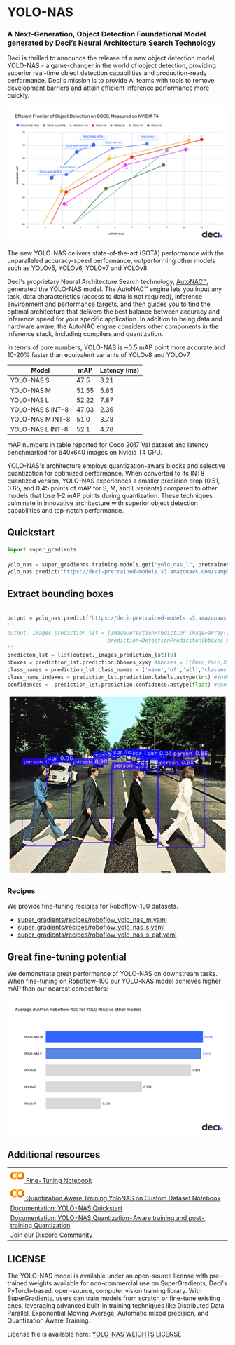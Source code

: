 # YOLO-NAS
### A Next-Generation, Object Detection Foundational Model generated by Deci’s Neural Architecture Search Technology

Deci is thrilled to announce the release of a new object detection model, YOLO-NAS - a game-changer in the world of object detection, providing superior real-time object detection capabilities and production-ready performance. Deci's mission is to provide AI teams with tools to remove development barriers and attain efficient inference performance more quickly.

![YOLO-NAS](documentation/source/images/yolo_nas_frontier.png)

The new YOLO-NAS delivers state-of-the-art (SOTA) performance with the unparalleled accuracy-speed performance, outperforming other models such as YOLOv5, YOLOv6, YOLOv7 and YOLOv8.

Deci's proprietary Neural Architecture Search technology, [AutoNAC™](https://deci.ai/technology/), generated the YOLO-NAS model. The AutoNAC™ engine lets you input any task, data characteristics (access to data is not required), inference environment and performance targets, and then guides you to find the optimal architecture that delivers the best balance between accuracy and inference speed for your specific application. In addition to being data and hardware aware, the AutoNAC engine considers other components in the inference stack, including compilers and quantization.

In terms of pure numbers, YOLO-NAS is ~0.5 mAP point more accurate and 10-20% faster than equivalent variants of YOLOv8 and YOLOv7.

| Model            | mAP   | Latency (ms) |
|------------------|-------|--------------|
| YOLO-NAS S       | 47.5  | 3.21         |
| YOLO-NAS M       | 51.55 | 5.85         |
| YOLO-NAS L       | 52.22 | 7.87         |
| YOLO-NAS S INT-8 | 47.03 | 2.36         |
| YOLO-NAS M INT-8 | 51.0  | 3.78         |
| YOLO-NAS L INT-8 | 52.1  | 4.78         |

mAP numbers in table reported for Coco 2017 Val dataset and latency benchmarked for 640x640 images on Nvidia T4 GPU.

YOLO-NAS's architecture employs quantization-aware blocks and selective quantization for optimized performance. When converted to its INT8 quantized version, YOLO-NAS experiences a smaller precision drop (0.51, 0.65, and 0.45 points of mAP for S, M, and L variants) compared to other models that lose 1-2 mAP points during quantization. These techniques culminate in innovative architecture with superior object detection capabilities and top-notch performance.


## Quickstart

```python
import super_gradients

yolo_nas = super_gradients.training.models.get("yolo_nas_l", pretrained_weights="coco").cuda()
yolo_nas.predict("https://deci-pretrained-models.s3.amazonaws.com/sample_images/beatles-abbeyroad.jpg").show()
```
## Extract bounding boxes 
```python

output = yolo_nas.predict("https://deci-pretrained-models.s3.amazonaws.com/sample_images/beatles-abbeyroad.jpg")
'''
output._images_prediction_lst = [ImageDetectionPrediction(image=array([[[.,.,.],[.,.,.],[.,.,.]...],...],dtype=float32),
                                prediction=DetectionPrediciton(bboxes_xyxy=array([],shape(0,4),dtype=float32),confidence=array([],dtype=float32),labels=array([],dtype=float32)),class_names=['name','of','all','classes'])]
'''
predicton_lst = list(output._images_prediction_lst)[0]
bboxes = prediction_lst.prediction.bboxes_xyxy #bboxes = [[Xmin,Ymin,Xmax,Ymax],..] list of all annotation(s) for detected object(s) 
class_names = prediction_lst.class_names = ['name','of','all','classes'] #all the class name(s)
class_name_indexes = prediction_lst.prediction.labels.astype(int) #index of each detected object in class_names(corresponding to each bounding box)
confidences =  prediction_lst.prediction.confidence.astype(float) #confidence value(s) in float for each bounding boxes

```

![YOLO-NAS Predict Demo](documentation/source/images/yolo_nas_predict_demo.png)

### Recipes

We provide fine-tuning recipies for Roboflow-100 datasets. 

* [super_gradients/recipes/roboflow_yolo_nas_m.yaml](src/super_gradients/recipes/roboflow_yolo_nas_m.yaml)
* [super_gradients/recipes/roboflow_yolo_nas_s.yaml](src/super_gradients/recipes/roboflow_yolo_nas_s.yaml)
* [super_gradients/recipes/roboflow_yolo_nas_s_qat.yaml](src/super_gradients/recipes/roboflow_yolo_nas_s_qat.yaml)


## Great fine-tuning potential

We demonstrate great performance of YOLO-NAS on downstream tasks. When fine-tuning on Roboflow-100 our YOLO-NAS model achieves higher mAP than our nearest competitors:

![YOLO-NAS-RF-100](documentation/source/images/yolo_nas_rf100.png)





## Additional resources
<table>
<tr>
    <td>   
        <a target="_blank" href="https://bit.ly/yolo-nas-starter-notebook">
            <img src="./documentation/assets/SG_img/colab_logo.png" /> Fine-Tuning Notebook 
        </a>
    </td>
</tr><tr>
    <td>   
        <a target="_blank" href="https://bit.ly/3MIKdTy">
            <img src="./documentation/assets/SG_img/colab_logo.png" /> Quantization Aware Training YoloNAS on Custom Dataset Notebook
        </a>
    </td>
</tr>
<tr>
    <td>   
        <a target="_blank" href="documentation/source/YoloNASQuickstart.md"> 
            Documentation: YOLO-NAS Quickstart 
        </a>
    </td>
</tr>
<tr>
    <td>
        <a target="_blank" href="documentation/source/qat_ptq_yolo_nas.md"> 
            Documentation: YOLO-NAS Quantization-Aware training and post-training Quantization 
        </a>
    </td>
</tr>

<tr>
    <td>   
        Join our <a target="_blank" href="https://discord.gg/2v6cEGMREN">
             Discord Community
        </a>
    </td>
</tr>
</table>


## LICENSE

The YOLO-NAS model is available under an open-source license with pre-trained weights available for non-commercial use on SuperGradients, Deci's PyTorch-based, open-source, computer vision training library. 
With SuperGradients, users can train models from scratch or fine-tune existing ones, leveraging advanced built-in training techniques like Distributed Data Parallel, Exponential Moving Average, Automatic mixed precision, and Quantization Aware Training.

License file is available here: [YOLO-NAS WEIGHTS LICENSE](LICENSE.YOLONAS.md)
